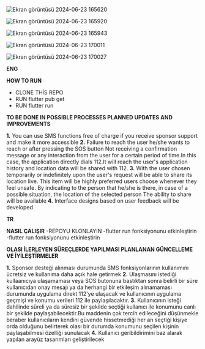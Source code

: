 
![Ekran görüntüsü 2024-06-23 165620](https://github.com/zelissof/WosApp/assets/120017515/722962b5-7e75-4421-b0af-d8355f11d4bf) 


![Ekran görüntüsü 2024-06-23 165920](https://github.com/zelissof/WosApp/assets/120017515/94e9588f-2790-4222-ac06-1ae4e8c210d1)


![Ekran görüntüsü 2024-06-23 165943](https://github.com/zelissof/WosApp/assets/120017515/9622c0aa-26ab-4024-8127-e72c94f162b8)


![Ekran görüntüsü 2024-06-23 170011](https://github.com/zelissof/WosApp/assets/120017515/97624bdf-f11c-4045-921a-b65d7a73fed3)


![Ekran görüntüsü 2024-06-23 170027](https://github.com/zelissof/WosApp/assets/120017515/19aa886f-cd36-460f-96f2-06edf60daf1a)


**ENG**

**HOW TO RUN** 
- CLONE THİS REPO
- RUN flutter pub get
- RUN flutter run

  
**TO BE DONE IN POSSIBLE PROCESSES PLANNED UPDATES AND IMPROVEMENTS**

**1.** You can use SMS functions free of charge if you receive sponsor support and make it more accessible
**2.** Failure to reach the user he/she wants to reach or after pressing the SOS button
Not receiving a confirmation message or any interaction from the user for a certain period of time.In this case, the application directly dials 112.It will reach the user's application history and location data will be shared with 112. 
**3.** With the user chosen temporarily or indefinitely upon the user's request will be able to share its location live. This item will be highly preferred users choose whenever they feel unsafe.
By indicating to the person that he/she is there, in case of a possible situation, the location of the selected person
The ability to share will be available
**4.** Interface designs based on user feedback
will be developed 



**TR** 

**NASIL ÇALIŞIR**
-REPOYU KLONLAYIN 
-flutter run fonksiyonunu etkinleştirin 
-flutter run fonksiyonunu etkinleştirin 


**OLASI İLERLEYEN SÜREÇLERDE YAPILMASI PLANLANAN GÜNCELLEME VE İYİLEŞTİRMELER**


**1.** Sponsor desteği alınması durumunda SMS fonksiyonlarının kullanımını ücretsiz ve kullanıma daha açık hale getirmek
**2.** Ulaşmasını istediği kullaanıcıya ulaşamaması veya SOS butonuna bastıktan sonra belirli bir süre kullanıcıdan onay mesajı ya da herhangi bir etkileşim alınamaması durumunda uygulama direkt 112'ye ulaşacak ve kullanıcının uygulama geçmişi ve konumu verileri 112 ile paylaşılacaktır.
**3.** Kullanıcının isteği dahilinde süreli ya da süresiz bir şekilde seçtiği kullanıcı ile
konumunu canlı bir şekilde paylaşabilecektir.Bu maddenin çok tercih edileceğini düşünmekle beraber kullanıcıların kendini güvende hissetmediği her an seçtiği kişiye orda olduğunu belirterek olası bir durumda konumunu seçilen kişinin paylaşabilmesi özelliği sunulacak
**4.** Kullanıcı geribildirimini baz alarak yapılan arayüz tasarımları geliştirilecek
